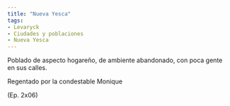 ```yaml
---
title: "Nueva Yesca"
tags:
- Levaryck
- Ciudades y poblaciones
- Nueva Yesca
---
```



Poblado de aspecto hogareño, de ambiente abandonado, con poca gente en sus calles.

Regentado por la condestable Monique

(Ep. 2x06)